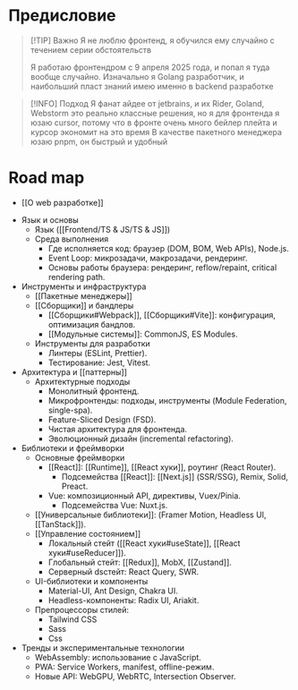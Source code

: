 # Предисловие
> [!TIP] Важно
> Я не люблю фронтенд, я обучился ему случайно с течением серии обстоятельств
> 
> Я работаю фронтендром с 9 апреля 2025 года, и попал я туда вообще случайно. Изначально я Golang разработчик, и наибольший пласт знаний имею именно в backend разработке

> [!INFO] Подход
> Я фанат айдее от jetbrains, и их Rider, Goland, Webstorm это реально классные решения, но я для фронтенда я юзаю cursor, потому что в фронте очень много бейлер плейта и курсор экономит на это время
> В качестве пакетного менеджера юзаю pnpm, он быстрый и удобный

# Road map
* [[O web разработке]]

- Язык и основы
    - Язык ([[Frontend/TS & JS/TS & JS]])
    - Среда выполнения
        - Где исполняется код: браузер (DOM, BOM, Web APIs), Node.js.
        - Event Loop: микрозадачи, макрозадачи, рендеринг.
        - Основы работы браузера: рендеринг, reflow/repaint, critical rendering path.
- Инструменты и инфраструктура
    - [[Пакетные менеджеры]]
    - [[Сборщики]] и бандлеры
        - [[Сборщики#Webpack]], [[Сборщики#Vite]]: конфигурация, оптимизация бандлов.
        - [[Модульные системы]]: CommonJS, ES Modules.
    - Инструменты для разработки
        - Линтеры (ESLint, Prettier).
        - Тестирование: Jest, Vitest.
- Архитектура и [[паттерны]]
    - Архитектурные подходы
        - Монолитный фронтенд.
        - Микрофронтенды: подходы, инструменты (Module Federation, single-spa).
        - Feature-Sliced Design (FSD).
        - Чистая архитектура для фронтенда.
        - Эволюционный дизайн (incremental refactoring).
- Библиотеки и фреймворки
    - Основные фреймворки
        - [[React]]: [[Runtime]], [[React хуки]], роутинг (React Router).
	        - Подсемейства [[React]]: [[Next.js]] (SSR/SSG), Remix, Solid, Preact.
        - Vue: композиционный API, директивы, Vuex/Pinia.
	        - Подсемейства Vue: Nuxt.js. 
	- [[Универсальные библиотеки]]: (Framer Motion, Headless UI, [[TanStack]]).
    - [[Управление состоянием]]
        - Локальный стейт ([[React хуки#useState]], [[React хуки#useReducer]]).
        - Глобальный стейт: [[Redux]], MobX, [[Zustand]].
        - Серверный dsстейт: React Query, SWR.
    - UI-библиотеки и компоненты
        - Material-UI, Ant Design, Chakra UI.
        - Headless-компоненты: Radix UI, Ariakit.
	* Препроцессоры стилей:
		* Tailwind CSS
		* Sass
		* Css
- Тренды и экспериментальные технологии
    - WebAssembly: использование с JavaScript.
    - PWA: Service Workers, manifest, offline-режим.
    - Новые API: WebGPU, WebRTC, Intersection Observer.